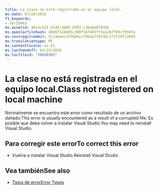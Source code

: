 ```yaml
---
title: La clase no está registrada en el equipo local.
ms.date: 07/20/2015
f1_keywords:
- vbrID463
ms.assetid: 40c4c622-41d8-4005-9303-c30abe0707bb
ms.openlocfilehash: ddd87510885c308f54f4d5ff3a126ff09cf059fa
ms.sourcegitcommit: 5c1abeec15fbddcc7dbaa729fabc1f1f29f12045
ms.translationtype: MT
ms.contentlocale: es-ES
ms.lasthandoff: 03/15/2019
ms.locfileid: "58040303"
---
```

# <a name="class-not-registered-on-local-machine"></a><span data-ttu-id="0a542-102">La clase no está registrada en el equipo local.</span><span class="sxs-lookup"><span data-stu-id="0a542-102">Class not registered on local machine</span></span>
<span data-ttu-id="0a542-103">Normalmente se encuentra este error como resultado de un archivo dañado.</span><span class="sxs-lookup"><span data-stu-id="0a542-103">This error is usually encountered as a result of a corrupted file.</span></span> <span data-ttu-id="0a542-104">Es posible que deba volver a instalar Visual Studio.</span><span class="sxs-lookup"><span data-stu-id="0a542-104">You may need to reinstall Visual Studio.</span></span>  
  
## <a name="to-correct-this-error"></a><span data-ttu-id="0a542-105">Para corregir este error</span><span class="sxs-lookup"><span data-stu-id="0a542-105">To correct this error</span></span>  
  
-   <span data-ttu-id="0a542-106">Vuelva a instalar Visual Studio.</span><span class="sxs-lookup"><span data-stu-id="0a542-106">Reinstall Visual Studio.</span></span>  
  
## <a name="see-also"></a><span data-ttu-id="0a542-107">Vea también</span><span class="sxs-lookup"><span data-stu-id="0a542-107">See also</span></span>

- [<span data-ttu-id="0a542-108">Tipos de error</span><span class="sxs-lookup"><span data-stu-id="0a542-108">Error Types</span></span>](../../visual-basic/programming-guide/language-features/error-types.md)

